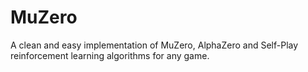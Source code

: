# MuZero
A clean and easy implementation of MuZero, AlphaZero and Self-Play reinforcement learning algorithms for any game.
